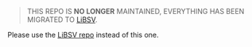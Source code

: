 >THIS REPO IS **NO LONGER** MAINTAINED, EVERYTHING HAS BEEN MIGRATED TO [LiBSV](https://github.com/libsv/regtest-stack).

Please use the [LiBSV repo](https://github.com/libsv/regtest-stack) instead of this one.
